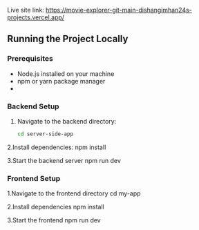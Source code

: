 Live site link: https://movie-explorer-git-main-dishangimhan24s-projects.vercel.app/

## Running the Project Locally

### Prerequisites
- Node.js installed on your machine
- npm or yarn package manager
-

### Backend Setup
1. Navigate to the backend directory:
   ```bash
   cd server-side-app
2.Install dependencies:
npm install

3.Start the backend server
npm run dev



### Frontend Setup

1.Navigate to the frontend directory
cd my-app

2.Install dependencies
npm install


3.Start the frontend 
npm run dev
